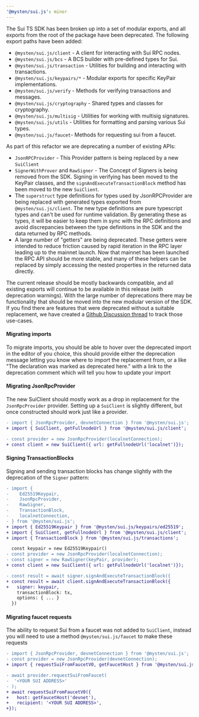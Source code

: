 ```yaml
---
'@mysten/sui.js': minor
---
```


The Sui TS SDK has been broken up into a set of modular exports, and all exports from the root of
the package have been deprecated. The following export paths have been added:

- `@mysten/sui.js/client` - A client for interacting with Sui RPC nodes.
- `@mysten/sui.js/bcs` - A BCS builder with pre-defined types for Sui.
- `@mysten/sui.js/transaction` - Utilities for building and interacting with transactions.
- `@mysten/sui.js/keypairs/*` - Modular exports for specific KeyPair implementations.
- `@mysten/sui.js/verify` - Methods for verifying transactions and messages.
- `@mysten/sui.js/cryptography` - Shared types and classes for cryptography.
- `@mysten/sui.js/multisig` - Utilities for working with multisig signatures.
- `@mysten/sui.js/utils` - Utilities for formatting and parsing various Sui types.
- `@mysten/sui.js/faucet`- Methods for requesting sui from a faucet.

As part of this refactor we are deprecating a number of existing APIs:

- `JsonRPCProvider` - This Provider pattern is being replaced by a new `SuiClient`
- `SignerWithProver` and `RawSigner` - The Concept of Signers is being removed from the SDK. Signing
  in verifying has been moved to the KeyPair classes, and the `signAndExecuteTransactionBlock`
  method has been moved to the new `SuiClient`.
- The `superstruct` type definitions for types used by JsonRPCProvider are being replaced with
  generated types exported from `@mysten/sui.js/client`. The new type definitions are pure
  typescript types and can't be used for runtime validation. By generating these as types, it will
  be easier to keep them in sync with the RPC definitions and avoid discrepancies between the type
  definitions in the SDK and the data returned by RPC methods.
- A large number of "getters" are being deprecated. These getters were intended to reduce friction
  caused by rapid iteration in the RPC layer leading up to the mainnet launch. Now that mainnet has
  been launched the RPC API should be more stable, and many of these helpers can be replaced by
  simply accessing the nested properties in the returned data directly.

The current release should be mostly backwards compatible, and all existing exports will continue to
be available in this release (with deprecation warnings). With the large number of deprecations
there may be functionality that should be moved into the new modular version of the SDK. If you find
there are features that were deprecated without a suitable replacement, we have created a
[Github Discussion thread](https://github.com/MystenLabs/sui/discussions/13150) to track those
use-cases.

#### Migrating imports

To migrate imports, you should be able to hover over the deprecated import in the editor of you
choice, this should provide either the deprecation message letting you know where to import the
replacement from, or a like "The declaration was marked as deprecated here." with a link to the
deprecation comment which will tell you how to update your import

#### Migrating JsonRpcProvider

The new SuiClient should mostly work as a drop in replacement for the `JsonRpcProvider` provider.
Setting up a `SuiClient` is slightly different, but once constructed should work just like a
provider.

```diff
- import { JsonRpcProvider, devnetConnection } from '@mysten/sui.js';
+ import { SuiClient, getFullnodeUrl } from '@mysten/sui.js/client';

- const provider = new JsonRpcProvider(localnetConnection);
+ const client = new SuiClient({ url: getFullnodeUrl('localnet')});
```

#### Signing TransactionBlocks

Signing and sending transaction blocks has change slightly with the deprecation of the `Signer`
pattern:

```diff
- import {
-    Ed25519Keypair,
-    JsonRpcProvider,
-    RawSigner,
-    TransactionBlock,
-    localnetConnection,
- } from '@mysten/sui.js';
+ import { Ed25519Keypair } from '@mysten/sui.js/keypairs/ed25519';
+ import { SuiClient, getFullnodeUrl } from '@mysten/sui.js/client';
+ import { TransactionBlock } from '@mysten/sui.js/transactions';

  const keypair = new Ed25519Keypair()
- const provider = new JsonRpcProvider(localnetConnection);
- const signer = new RawSigner(keyPair, provider);
+ const client = new SuiClient({ url: getFullnodeUrl('localnet')});

- const result = await signer.signAndExecuteTransactionBlock({
+ const result = await client.signAndExecuteTransactionBlock({
+   signer: keypair,
    transactionBlock: tx,
    options: { ... }
  })
```

#### Migrating faucet requests

The ability to request Sui from a faucet was not added to `SuiClient`, instead you will need to use
a method `@mysten/sui.js/faucet` to make these requests

```diff
- import { JsonRpcProvider, devnetConnection } from '@mysten/sui.js';
- const provider = new JsonRpcProvider(devnetConnection);
+ import { requestSuiFromFaucetV0, getFaucetHost } from '@mysten/sui.js/faucet';

- await provider.requestSuiFromFaucet(
-  '<YOUR SUI ADDRESS>'
- );
+ await requestSuiFromFaucetV0({
+   host: getFaucetHost('devnet'),
+   recipient: '<YOUR SUI ADDRESS>',
+});
```
